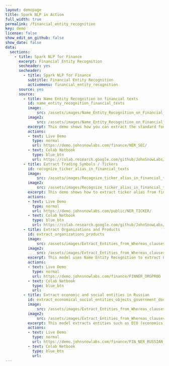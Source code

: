 ```yaml
---
layout: demopage
title: Spark NLP in Action
full_width: true
permalink: /financial_entity_recognition
key: demo
license: false
show_edit_on_github: false
show_date: false
data:
  sections:  
    - title: Spark NLP for Finance
      excerpt: Financial Entity Recognition
      secheader: yes
      secheader:
        - title: Spark NLP for Finance
          subtitle: Financial Entity Recognition
          activemenu: financial_entity_recognition
      source: yes
      source:
        - title: Name Entity Recognition on financial texts 
          id: name_entity_recognition_financial_texts  
          image: 
              src: /assets/images/Name_Entity_Recognition_on_Financial_Texts.svg
          image2: 
              src: /assets/images/Name_Entity_Recognition_on_Financial_Texts_f.svg
          excerpt: This demo shows how you can extract the standard four entities (ORG, PER, LOC, MISC) from financial documents.
          actions:
          - text: Live Demo
            type: normal
            url: https://demo.johnsnowlabs.com/finance/NER_SEC/
          - text: Colab Netbook
            type: blue_btn
            url: https://colab.research.google.com/github/JohnSnowLabs/spark-nlp-workshop/blob/master/tutorials/streamlit_notebooks/NER_EN.ipynb
        - title: Extract Trading Symbols / Tickers
          id: recognize_ticker_alias_in_financial_texts 
          image: 
              src: /assets/images/Recognize_ticker_alias_in_financial_texts.svg
          image2: 
              src: /assets/images/Recognize_ticker_alias_in_financial_texts_f.svg
          excerpt: This demo shows how to extract ticker alias from financial texts.
          actions:
          - text: Live Demo
            type: normal
            url: https://demo.johnsnowlabs.com/public/NER_TICKER/ 
          - text: Colab Netbook
            type: blue_btn
            url: https://colab.research.google.com/github/JohnSnowLabs/spark-nlp-workshop/blob/master/tutorials/streamlit_notebooks/NER.ipynb
        - title: Extract Organizations and Products   
          id: extract_organizations_products        
          image: 
              src: /assets/images/Extract_Entities_from_Whereas_clauses.svg
          image2: 
              src: /assets/images/Extract_Entities_from_Whereas_clauses_f.svg
          excerpt: This model uses Name Entity Recognition to extract ORG (Organization names) and PRODUCT (Product names).
          actions:
          - text: Live Demo
            type: normal
            url: https://demo.johnsnowlabs.com/finance/FINNER_ORGPROD
          - text: Colab Netbook
            type: blue_btn
            url: 
        - title: Extract economic and social entities in Russian
          id: extract_economical_social_entities_objects_government_documents       
          image: 
              src: /assets/images/Extract_Entities_from_Whereas_clauses.svg
          image2: 
              src: /assets/images/Extract_Entities_from_Whereas_clauses_f.svg
          excerpt: This model extracts entities such as ECO (economics), SOC (social) for economic and social entities, institutions of events, and also quantifiers (QUA), metrics (MET), etc. from Government documents in Russian.
          actions:
          - text: Live Demo
            type: normal
            url: https://demo.johnsnowlabs.com/finance/FIN_NER_RUSSIAN_GOV
          - text: Colab Netbook
            type: blue_btn
            url:
---
```

